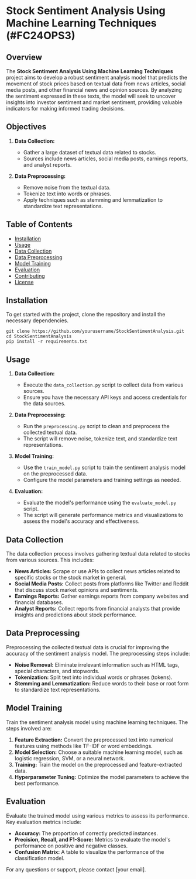 # Stock Sentiment Analysis Using Machine Learning Techniques (#FC24OPS3)

## Overview

The **Stock Sentiment Analysis Using Machine Learning Techniques** project aims to develop a robust sentiment analysis model that predicts the movement of stock prices based on textual data from news articles, social media posts, and other financial news and opinion sources. By analyzing the sentiment expressed in these texts, the model will seek to uncover insights into investor sentiment and market sentiment, providing valuable indicators for making informed trading decisions.

## Objectives

1. **Data Collection:**
    - Gather a large dataset of textual data related to stocks.
    - Sources include news articles, social media posts, earnings reports, and analyst reports.

2. **Data Preprocessing:**
    - Remove noise from the textual data.
    - Tokenize text into words or phrases.
    - Apply techniques such as stemming and lemmatization to standardize text representations.

## Table of Contents

- [Installation](#installation)
- [Usage](#usage)
- [Data Collection](#data-collection)
- [Data Preprocessing](#data-preprocessing)
- [Model Training](#model-training)
- [Evaluation](#evaluation)
- [Contributing](#contributing)
- [License](#license)

## Installation

To get started with the project, clone the repository and install the necessary dependencies.

```
git clone https://github.com/yourusername/StockSentimentAnalysis.git
cd StockSentimentAnalysis
pip install -r requirements.txt
```

## Usage

1. **Data Collection:**
    - Execute the `data_collection.py` script to collect data from various sources.
    - Ensure you have the necessary API keys and access credentials for the data sources.

2. **Data Preprocessing:**
    - Run the `preprocessing.py` script to clean and preprocess the collected textual data.
    - The script will remove noise, tokenize text, and standardize text representations.

3. **Model Training:**
    - Use the `train_model.py` script to train the sentiment analysis model on the preprocessed data.
    - Configure the model parameters and training settings as needed.

4. **Evaluation:**
    - Evaluate the model's performance using the `evaluate_model.py` script.
    - The script will generate performance metrics and visualizations to assess the model's accuracy and effectiveness.

## Data Collection

The data collection process involves gathering textual data related to stocks from various sources. This includes:

- **News Articles:** Scrape or use APIs to collect news articles related to specific stocks or the stock market in general.
- **Social Media Posts:** Collect posts from platforms like Twitter and Reddit that discuss stock market opinions and sentiments.
- **Earnings Reports:** Gather earnings reports from company websites and financial databases.
- **Analyst Reports:** Collect reports from financial analysts that provide insights and predictions about stock performance.

## Data Preprocessing

Preprocessing the collected textual data is crucial for improving the accuracy of the sentiment analysis model. The preprocessing steps include:

- **Noise Removal:** Eliminate irrelevant information such as HTML tags, special characters, and stopwords.
- **Tokenization:** Split text into individual words or phrases (tokens).
- **Stemming and Lemmatization:** Reduce words to their base or root form to standardize text representations.

## Model Training

Train the sentiment analysis model using machine learning techniques. The steps involved are:

1. **Feature Extraction:** Convert the preprocessed text into numerical features using methods like TF-IDF or word embeddings.
2. **Model Selection:** Choose a suitable machine learning model, such as logistic regression, SVM, or a neural network.
3. **Training:** Train the model on the preprocessed and feature-extracted data.
4. **Hyperparameter Tuning:** Optimize the model parameters to achieve the best performance.

## Evaluation

Evaluate the trained model using various metrics to assess its performance. Key evaluation metrics include:

- **Accuracy:** The proportion of correctly predicted instances.
- **Precision, Recall, and F1-Score:** Metrics to evaluate the model's performance on positive and negative classes.
- **Confusion Matrix:** A table to visualize the performance of the classification model.




For any questions or support, please contact [your email].
